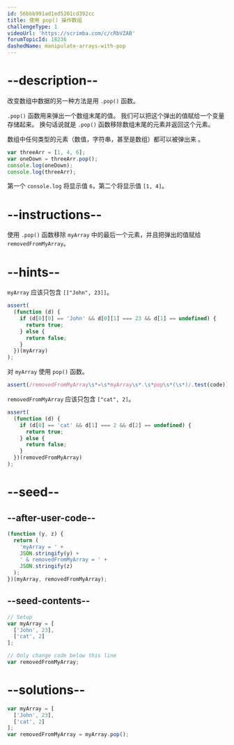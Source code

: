 ```yaml
---
id: 56bbb991ad1ed5201cd392cc
title: 使用 pop() 操作数组
challengeType: 1
videoUrl: 'https://scrimba.com/c/cRbVZAB'
forumTopicId: 18236
dashedName: manipulate-arrays-with-pop
---
```


# --description--

改变数组中数据的另一种方法是用 `.pop()` 函数。

`.pop()` 函数用来弹出一个数组末尾的值。 我们可以把这个弹出的值赋给一个变量存储起来。 换句话说就是 `.pop()` 函数移除数组末尾的元素并返回这个元素。

数组中任何类型的元素（数值，字符串，甚至是数组）都可以被弹出来 。

```js
var threeArr = [1, 4, 6];
var oneDown = threeArr.pop();
console.log(oneDown);
console.log(threeArr);
```

第一个 `console.log` 将显示值 `6`，第二个将显示值 `[1, 4]`。

# --instructions--

使用 `.pop()` 函数移除 `myArray` 中的最后一个元素，并且把弹出的值赋给 `removedFromMyArray`。

# --hints--

`myArray` 应该只包含 `[["John", 23]]`。

```js
assert(
  (function (d) {
    if (d[0][0] == 'John' && d[0][1] === 23 && d[1] == undefined) {
      return true;
    } else {
      return false;
    }
  })(myArray)
);
```

对 `myArray` 使用 `pop()` 函数。

```js
assert(/removedFromMyArray\s*=\s*myArray\s*.\s*pop\s*(\s*)/.test(code));
```

`removedFromMyArray` 应该只包含 `["cat", 2]`。

```js
assert(
  (function (d) {
    if (d[0] == 'cat' && d[1] === 2 && d[2] == undefined) {
      return true;
    } else {
      return false;
    }
  })(removedFromMyArray)
);
```

# --seed--

## --after-user-code--

```js
(function (y, z) {
  return (
    'myArray = ' +
    JSON.stringify(y) +
    ' & removedFromMyArray = ' +
    JSON.stringify(z)
  );
})(myArray, removedFromMyArray);
```

## --seed-contents--

```js
// Setup
var myArray = [
  ['John', 23],
  ['cat', 2]
];

// Only change code below this line
var removedFromMyArray;
```

# --solutions--

```js
var myArray = [
  ['John', 23],
  ['cat', 2]
];
var removedFromMyArray = myArray.pop();
```
